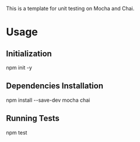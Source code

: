 This is a template for unit testing on Mocha and Chai.

# Usage

## Initialization

npm init -y

## Dependencies Installation

npm install --save-dev mocha chai

## Running Tests

npm test
